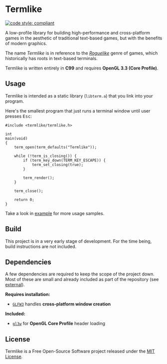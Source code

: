 # Termlike

[![code style: compliant](https://img.shields.io/badge/code%20style-compliant-000000.svg)](https://github.com/jhauberg/comply)

A low-profile library for building high-performance and cross-platform games in the aesthetic of traditional text-based games, but with the benefits of modern graphics.

The name *Termlike* is in reference to the [*Roguelike*](https://en.wikipedia.org/wiki/Roguelike) genre of games, which historically has roots in text-based terminals.

Termlike is written entirely in **C99** and requires **OpenGL 3.3 (Core Profile)**.

## Usage

Termlike is intended as a static library (`libterm.a`) that you link into your program.

Here's the smallest program that just runs a terminal window until user presses <kbd>Esc</kbd>:

```
#include <termlike/termlike.h>

int
main(void)
{
    term_open(term_defaults("Termlike"));

    while (!term_is_closing()) {
        if (term_key_down(TERM_KEY_ESCAPE)) {
            term_set_closing(true);
        }
        
        term_render();
    }
    
    term_close();
    
    return 0;
}
```

Take a look in [example](/example) for more usage samples.

## Build

This project is in a very early stage of development. For the time being, build instructions are not included.

## Dependencies

A few dependencies are required to keep the scope of the project down. Most of these are small and already included as part of the repository (see [external](/external)).

**Requires installation:**

- [`GLFW3`](https://github.com/glfw/glfw) handles **cross-platform window creation**

**Included:**

- [`gl3w`](https://github.com/skaslev/gl3w) for **OpenGL Core Profile** header loading

## License

Termlike is a Free Open-Source Software project released under the [MIT License](LICENSE).
